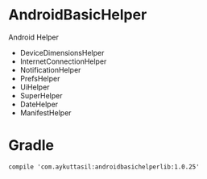 # AndroidBasicHelper

Android Helper

- DeviceDimensionsHelper
- InternetConnectionHelper
- NotificationHelper
- PrefsHelper
- UiHelper
- SuperHelper
- DateHelper
- ManifestHelper

# Gradle

```
compile 'com.aykuttasil:androidbasichelperlib:1.0.25'
```
